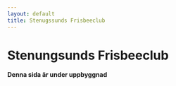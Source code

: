 ```yaml
---
layout: default
title: Stenugssunds Frisbeeclub
---
```


# Stenungsunds Frisbeeclub

**Denna sida är under uppbyggnad**
